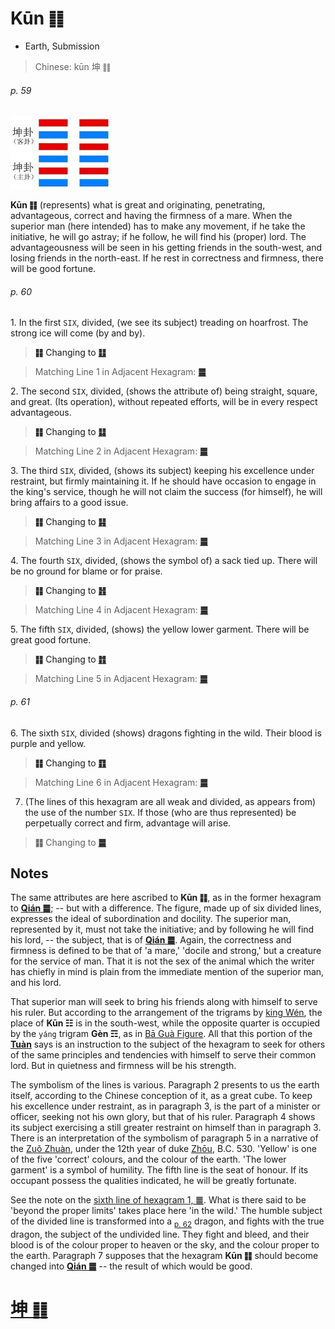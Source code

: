 # Kūn ䷁

* Earth, Submission

> Chinese: kūn 坤 ䷁

###### p. 59

<img src="shapes/02.10.jpg" width=160 alt="坤">

**Kūn ䷁** (represents) what is great and originating, penetrating, advantageous, correct and having the firmness of a mare. When the superior man (here intended) has to make any movement, if he take the initiative, he will go astray; if he follow, he will find his (proper) lord. The advantageousness will be seen in his getting friends in the south-west, and losing friends in the north-east. If he rest in correctness and firmness, there will be good fortune.

###### p. 60

1.<a name="2.1"></name> In the first `SIX`, divided, (we see its subject) treading on hoarfrost. The strong ice will come (by and by).

> **䷁** Changing to [**䷗**](e5a48dfu.md#24.1)

> Matching Line 1 in Adjacent Hexagram: [**䷀**](e4b9beqian.md#1.1)

2.<a name="2.2"></name> The second `SIX`, divided, (shows the attribute of) being straight, square, and great. (Its operation), without repeated efforts, will be in every respect advantageous.

> **䷁** Changing to [**䷆**](e5b888shi.md#7.2)

> Matching Line 2 in Adjacent Hexagram: [**䷀**](e4b9beqian.md#1.2)

3.<a name="2.3"></name> The third `SIX`, divided, (shows its subject) keeping his excellence under restraint, but firmly maintaining it. If he should have occasion to engage in the king's service, though he will not claim the success (for himself), he will bring affairs to a good issue.

> **䷁** Changing to [**䷎**](e8b0a6qian.md#15.3)

> Matching Line 3 in Adjacent Hexagram: [**䷀**](e4b9beqian.md#1.3)

4.<a name="2.3"></name> The fourth `SIX`, divided, (shows the symbol of) a sack tied up. There will be no ground for blame or for praise.

> **䷁** Changing to [**䷏**](e8b1abyu.md#16.4)

> Matching Line 4 in Adjacent Hexagram: [**䷀**](e4b9beqian.md#1.4)

5.<a name="2.5"></name> The fifth `SIX`, divided, (shows) the yellow lower garment. There will be great good fortune.

> **䷁** Changing to [**䷇**](e6af94bi.md#8.5)

> Matching Line 5 in Adjacent Hexagram: [**䷀**](e4b9beqian.md#1.5)

###### p. 61

6.<a name="2.6"></name> The sixth `SIX`, divided (shows) dragons fighting in the wild. Their blood is purple and yellow.

> **䷁** Changing to [**䷖**](e589a5bo.md#23.6)

> Matching Line 6 in Adjacent Hexagram: [**䷀**](e4b9beqian.md#1.6)

7. (The lines of this hexagram are all weak and divided, as appears from) the use of the number `SIX`. If those (who are thus represented) be perpetually correct and firm, advantage will arise.

> **䷁** Changing to [**䷀**](e4b9beqian.md)

## Notes

The same attributes are here ascribed to **Kūn ䷁**, as in the former hexagram to [**Qián ䷀**](e4b9beqian.md); -- but with a difference. The figure, made up of six divided lines, expresses the ideal of subordination and docility. The superior man, represented by it, must not take the initiative; and by following he will find his lord, -- the subject, that is of [**Qián ䷀**](e4b9beqian.md). Again, the correctness and firmness is defined to be that of 'a mare,' 'docile and strong,' but a creature for the service of man. That it is not the sex of the animal which the writer has chiefly in mind is plain from the immediate mention of the superior man, and his lord.

That superior man will seek to bring his friends along with himself to serve his ruler. But according to the arrangement of the trigrams by [king Wén](https://en.wikipedia.org/wiki/King_Wen_of_Zhou), the place of **Kūn ☷** is in the south-west, while the opposite quarter is occupied by the `yáng` trigram **Gèn ☶**, as in [Bā Guà Figure](later_heaven.jpg). All that this portion of the [**Tuàn**](https://en.wikipedia.org/wiki/Ten_Wings) says is an instruction to the subject of the hexagram to seek for others of the same principles and tendencies with himself to serve their common lord. But in quietness and firmness will be his strength.

The symbolism of the lines is various. Paragraph 2 presents to us the earth itself, according to the Chinese conception of it, as a great cube. To keep his excellence under restraint, as in paragraph 3, is the part of a minister or officer, seeking not his own glory, but that of his ruler. Paragraph 4 shows its subject exercising a still greater restraint on himself than in paragraph 3. There is an interpretation of the symbolism of paragraph 5 in a narrative of the [Zuǒ Zhuàn](https://en.wikipedia.org/wiki/Zuo_zhuan), under the 12th year of duke [Zhōu](https://en.wikipedia.org/wiki/Duke_of_Zhou), B.C. 530. 'Yellow' is one of the five 'correct' colours, and the colour of the earth. 'The lower garment' is a symbol of humility. The fifth line is the seat of honour. If its occupant possess the qualities indicated, he will be greatly fortunate.

See the note on the [sixth line of hexagram 1, ䷀](e4b9beqian.md#1.6). What is there said to be 'beyond the proper limits' takes place here 'in the wild.' The humble subject of the divided line is transformed into a <sub>[p. 62](e5b1afzhun.md#p-62)</sub> dragon, and fights with the true dragon, the subject of the undivided line. They fight and bleed, and their blood is of the colour proper to heaven or the sky, and the colour proper to the earth. Paragraph 7 supposes that the hexagram **Kūn ䷁** should become changed into [**Qián ䷀**](e4b9beqian.md) -- the result of which would be good.

# [坤 ䷁](e59da4kun_cn.md)
